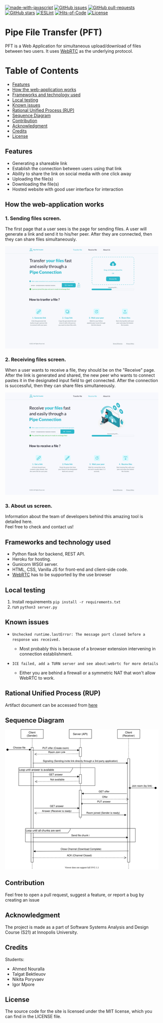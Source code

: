 [![made-with-javascript](https://img.shields.io/badge/Made%20with-JavaScript-f7df1e.svg)](https://www.javascript.com)
[![GitHub issues](https://img.shields.io/github/issues/sh3b0/pft)](https://gitHub.com/sh3bo/pft/issues/)
[![GitHub pull-requests](https://img.shields.io/github/issues-pr/sh3b0/pft)](https://gitHub.com/sh3bo/pft/pulls/)
[![GitHub stars](https://img.shields.io/github/stars/Sh3b0/pft)](https://github.com/Sh3B0/pft/stargazers)
[![ESLint](https://github.com/sh3b0/pft/actions/workflows/eslint.yml/badge.svg)](https://github.com/Sh3B0/pft/actions/workflows/eslint.yml)
[![Hits-of-Code](https://hitsofcode.com/github/sh3b0/pft/?branch=main)](https://hitsofcode.com/github/sh3b0/pft/view?branch=main)
[![License](https://img.shields.io/badge/license-MIT-green.svg)](https://github.com/Sh3b0/pft/blob/main/LICENSE)

# Pipe File Transfer (PFT)
PFT is a Web Application for simultaneous upload/download of files between two users. It uses [WebRTC](https://webrtc.org/) as the underlying protocol.

# Table of Contents
- [Features](https://github.com/Sh3B0/pft#Features)
- [How the web-application works](https://github.com/Sh3B0/pft#How-the-web-application-works)
- [Frameworks and technology used](https://github.com/Sh3B0/pft#Frameworks-and-technology-used)
- [Local testing](https://github.com/Sh3B0/pft#Local-testing)
- [Known issues](https://github.com/Sh3B0/pft#known-issues)
- [Rational Unified Process (RUP)](https://github.com/Sh3B0/pft#Rational-Unified-Process-RUP)
- [Sequence Diagram](https://github.com/Sh3B0/pft#Sequence-Diagram)
- [Contribution](https://github.com/Sh3B0/pft#Contribution)
- [Acknowledgment](https://github.com/Sh3B0/pft#Acknowledgment)
- [Credits](https://github.com/Sh3B0/pft#Credits)
- [License](https://github.com/Sh3B0/pft#License)

## Features
* Generating a shareable link
* Establish the connection between users using that link
* Ability to share the link on social media with one click away
* Uploading the file(s)
* Downloading the file(s)
* Hosted website with good user interface for interaction

## How the web-application works

### 1. Sending files screen.
The first page that a user sees is the page for sending files. A user will generate a link and send it to his/her peer. After they are connected, then they can share files simultaneously.

![Send](./pictures/Transfer%20file.png)

### 2. Receiving files screen.<br />
When a user wants to receive a file, they should be on the "Receive" page. After the link is generated and shared, the new peer who wants to connect pastes it in the designated input field to get connected. After the connection is successful, then they can share files simultaneously.

![Receive](./pictures/Receive%20file.png)

### 3. About us screen.
Information about the team of developers behind this amazing tool is detailed here.  
Feel free to check and contact us!

## Frameworks and technology used
- Python flask for backend, REST API.  
- Heroku for hosting.
- Gunicorn WSGI server.
- HTML, CSS, Vanilla JS for front-end and client-side code.
- [WebRTC](https://webrtc.org/) has to be supported by the use browser

## Local testing

1. Install requirements `pip install -r requirements.txt`
2. run `python3 server.py`

## Known issues
- `Unchecked runtime.lastError: The message port closed before a response was received.`
  - Most probably this is because of a browser extension intervening in connection establishment.

- `ICE failed, add a TURN server and see about:webrtc for more details`
  - Either you are behind a firewall or a symmetric NAT that won't allow WebRTC to work.

## Rational Unified Process (RUP)
Artifact document can be accessed from [here](https://docs.google.com/document/d/1GqM4aWmn1mIMESfchbyP4V_1bdpMjHSS/edit?usp=sharing&ouid=115455970424621213111&rtpof=true&sd=true)

## Sequence Diagram
<img src="./pictures/Sequence_Diagram.svg">

## Contribution
Feel free to open a pull request, suggest a feature, or report a bug by creating an issue  

## Acknowledgment
The project is made as a part of Software Systems Analysis and Design Course (S21) at Innopolis University.  

## Credits
Students:
- Ahmed Nouralla
- Talgat Bektleuov
- Nikita Poryvaev
- Igor Mpore

## License
The source code for the site is licensed under the MIT license, which you can find in the LICENSE file.   
